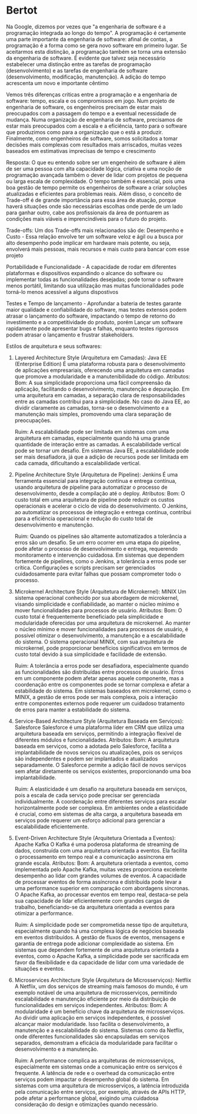 # Bertot
Na Google, dizemos por vezes que "a engenharia de software é a programação integrada ao longo do tempo". A programação é certamente uma parte importante da engenharia de software: afinal de contas, a programação é a forma como se gera novo software em primeiro lugar. Se aceitarmos esta distinção, a programação também se torna uma extensão da engenharia de software. É evidente que talvez seja necessário estabelecer uma distinção entre as tarefas de programação (desenvolvimento) e as tarefas de engenharia de software (desenvolvimento, modificação, manutenção). A adição do tempo acrescenta um novo e importante cêntimo

Vemos três diferenças críticas entre a programação e a engenharia de software: tempo, escala e os compromissos em jogo. Num projeto de engenharia de software, os engenheiros precisam de estar mais preocupados com a passagem do tempo e a eventual necessidade de mudança. Numa organização de engenharia de software, precisamos de estar mais preocupados com a escala e a eficiência, tanto para o software que produzimos como para a organização que o está a produzir. Finalmente, como engenheiros de software, somos solicitados a tomar decisões mais complexas com resultados mais arriscados, muitas vezes baseados em estimativas imprecisas de tempo e crescimento

Resposta:
O que eu entendo sobre ser um engenheiro de software é além de ser uma pessoa com alta capacidade lógica, criativa e uma noção de programação avançada também o dever de lidar com projetos de pequena ou larga escala de complexidade. O tempo também é essencial, pois uma boa gestão de tempo permite os engenheiros de software a criar soluções atualizadas e eficientes para problemas reais. Além disso, o conceito de Trade-off é de grande importância para essa área de atuação, porque haverá situações onde são necessárias escolhas onde perde de um lado para ganhar outro, cabe aos profissionais da área de pontuarem as condições mais viáveis e imprencindíveis para o futuro do projeto. 

Trade-offs:
Um dos Trade-offs mais relacionados são de: 
Desempenho e Custo - Essa relação envolve ter um software veloz e ágil ou a busca por alto desempenho pode implicar em hardware mais potente, ou seja, envolverá mais pessoas, mais recursos e mais custo para bancar com esse projeto

Portabilidade e Funcionalidade - A capacidade de rodar em diferentes plataformas e dispositivos expandindo o alcance do software ou implementar todas as funcionalidades desejadas; pode tornar o software menos portátil, limitando sua utilização mas muitas funcionalidades pode torná-lo menos acessível a alguns dispostivos

Testes e Tempo de lançamento -  Aprofundar a bateria de testes garante maior qualidade e confiabilidade do software, mas testes extensos podem atrasar o lançamento do software, impactando o tempo de retorno do investimento e a competitividade do produto, porém Lançar um software rapidamente pode apresentar bugs e falhas, enquanto testes rigorosos podem atrasar o lançamento e frustrar stakeholders.

Estilos de arquitetura e seus softwares:

1) Layered Architecture Style (Arquitetura em Camadas): Java EE (Enterprise Edition)
  É uma plataforma robusta para o desenvolvimento de aplicações empresariais, oferecendo uma arquitetura em camadas que promove a modularidade e a manutenibilidade do código.
      Atributos:
       Bom: A sua simplicidade proporciona uma fácil compreensão da aplicação, facilitando o desenvolvimento, manutenção e depuração. Em uma arquitetura em camadas, a separação clara de responsabilidades entre as camadas contribui para a simplicidade. No caso do Java EE, ao dividir claramente as camadas, torna-se o desenvolvimento e a manutenção mais simples, promovendo uma clara separação de preocupações.

      Ruim: A escalabilidade pode ser limitada em sistemas com uma arquitetura em camadas, especialmente quando há uma grande quantidade de interação entre as camadas. A escalabilidade vertical pode se tornar um desafio. Em sistemas Java EE, a escalabilidade pode ser mais desafiadora, já que a adição de recursos pode ser limitada em cada camada, dificultando a escalabilidade vertical.

2) Pipeline Architecture Style (Arquitetura de Pipeline): Jenkins
   É uma ferramenta essencial para integração contínua e entrega contínua, usando arquitetura de pipeline para automatizar o processo de desenvolvimento, desde a compilação até o deploy.
     Atributos:
       Bom: O custo total em uma arquitetura de pipeline pode reduzir os custos operacionais e acelerar o ciclo de vida do desenvolvimento. O Jenkins, ao automatizar os processos de integração e entrega contínua, contribui para a eficiência operacional e redução do custo total de desenvolvimento e manutenção.

      Ruim: Quando os pipelines são altamente automatizados a tolerância a erros são um desafio. Se um erro ocorrer em uma etapa do pipeline, pode afetar o processo de desenvolvimento e entrega, requerendo monitoramento e intervenção cuidadosa. Em sistemas que dependem fortemente de pipelines, como o Jenkins, a tolerância a erros pode ser crítica. Configurações e scripts precisam ser gerenciados cuidadosamente para evitar falhas que possam comprometer todo o processo.

3) Microkernel Architecture Style (Arquitetura de Microkernel): MINIX
 Um sistema operacional conhecido por sua abordagem de microkernel, visando simplicidade e confiabilidade, ao manter o núcleo mínimo e mover funcionalidades para processos de usuário.
    Atributos:
      Bom: O custo total é frequentemente beneficiado pela simplicidade e modularidade oferecidas por uma arquitetura de microkernel. Ao manter o núcleo mínimo e mover funcionalidades para processos de usuário, é possível otimizar o desenvolvimento, a manutenção e a escalabilidade do sistema. O sistema operacional MINIX, com sua arquitetura de microkernel, pode proporcionar benefícios significativos em termos de custo total devido à sua simplicidade e facilidade de extensão.

      Ruim: A tolerância a erros pode ser desafiadora, especialmente quando as funcionalidades são distribuídas entre processos de usuário. Erros em um componente podem afetar apenas aquele componente, mas a coordenação entre os componentes pode se tornar complexa e afetar a estabilidade do sistema. Em sistemas baseados em microkernel, como o MINIX, a gestão de erros pode ser mais complexa, pois a interação entre componentes externos pode requerer um cuidadoso tratamento de erros para manter a estabilidade do sistema.

4) Service-Based Architecture Style (Arquitetura Baseada em Serviços): Salesforce
   Salesforce é uma plataforma líder em CRM que utiliza uma arquitetura baseada em serviços, permitindo a integração flexível de diferentes módulos e funcionalidades.
     Atributos:
       Bom: A arquitetura baseada em serviços, como a adotada pelo Salesforce, facilita a implantabilidade de novos serviços ou atualizações, pois os serviços são independentes e podem ser implantados e atualizados separadamente. O Salesforce permite a adição fácil de novos serviços sem afetar diretamente os serviços existentes, proporcionando uma boa implantabilidade.

     Ruim: A elasticidade é um desafio na arquitetura baseada em serviços, pois a escala de cada serviço pode precisar ser gerenciada individualmente. A coordenação entre diferentes serviços para escalar horizontalmente pode ser complexa. Em ambientes onde a elasticidade é crucial, como em sistemas de alta carga, a arquitetura baseada em serviços pode requerer um esforço adicional para gerenciar a escalabilidade eficientemente.
   
5) Event-Driven Architecture Style (Arquitetura Orientada a Eventos): Apache Kafka
 O Kafka é uma poderosa plataforma de streaming de dados, construída com uma arquitetura orientada a eventos. Ela facilita o processamento em tempo real e a comunicação assíncrona em grande escala.
    Atributos:
     Bom: A arquitetura orientada a eventos, como implementada pelo Apache Kafka, muitas vezes proporciona excelente desempenho ao lidar com grandes volumes de eventos. A capacidade de processar eventos de forma assíncrona e distribuída pode levar a uma performance superior em comparação com abordagens síncronas. O Apache Kafka, ao processar eventos em tempo real, destaca-se pela sua capacidade de lidar eficientemente com grandes cargas de trabalho, beneficiando-se da arquitetura orientada a eventos para otimizar a performance.

     Ruim: A simplicidade pode ser comprometida nesse tipo de arquitetura, especialmente quando há uma complexa lógica de negócios baseada em eventos distribuídos. A gestão de fluxos de eventos, mensagens e garantia de entrega pode adicionar complexidade ao sistema. Em sistemas que dependem fortemente de uma arquitetura orientada a eventos, como o Apache Kafka, a simplicidade pode ser sacrificada em favor da flexibilidade e da capacidade de lidar com uma variedade de situações e eventos.

6) Microservices Architecture Style (Arquitetura de Microsserviços): Netflix
  A Netflix, um dos serviços de streaming mais famosos do mundo,  é um exemplo notável de uma arquitetura de microsserviços, permitindo escalabilidade e manutenção eficiente por meio da distribuição de funcionalidades em serviços independentes.
    Atributos:
      Bom: A modularidade é um benefício chave da arquitetura de microsserviços. Ao dividir uma aplicação em serviços independentes, é possível alcançar maior modularidade. Isso facilita o desenvolvimento, a manutenção e a escalabilidade do sistema. Sistemas como da Netflix, onde diferentes funcionalidades são encapsuladas em serviços separados, demonstram a eficácia da modularidade para facilitar o desenvolvimento e a manutenção.

      Ruim: A performance complica as arquiteturas de microsserviços, especialmente em sistemas onde a comunicação entre os serviços é frequente. A latência de rede e o overhead da comunicação entre serviços podem impactar o desempenho global do sistema. Em sistemas com uma arquitetura de microsserviços, a latência introduzida pela comunicação entre serviços, por exemplo, através de APIs HTTP, pode afetar a performance global, exigindo uma cuidadosa consideração do design e otimizações quando necessário.

